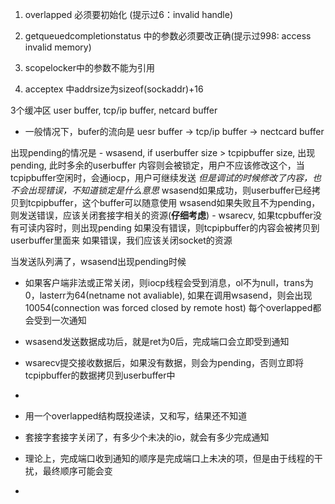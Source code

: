 
1. overlapped 必须要初始化 (提示过6：invalid handle)
2. getqueuedcompletionstatus 中的参数必须要改正确(提示过998: access invalid memory)
3. scopelocker中的参数不能为引用


1. acceptex 中addrsize为sizeof(sockaddr)+16



3个缓冲区
user buffer, tcp/ip buffer, netcard buffer
- 一般情况下，bufer的流向是 uesr buffer -> tcp/ip buffer -> nectcard buffer

出现pending的情况是
    - wsasend, if userbuffer size > tcpipbuffer size, 出现pending, 此时多余的userbuffer
      内容则会被锁定，用户不应该修改这个，当tcpipbuffer空闲时，会通iocp，用户可继续发送
      *但是调试的时候修改了内容，也不会出现错误，不知道锁定是什么意思*
      wsasend如果成功，则userbuffer已经拷贝到tcpipbuffer，这个buffer可以随意使用
      wsasend如果失败且不为pending，则发送错误，应该关闭套接字相关的资源(**仔细考虑**)
    - wsarecv, 如果tcpbuffer没有可读内容时，则出现pending
      如果没有错误，则tcpipbuffer的内容会被拷贝到userbuffer里面来
      如果错误，我们应该关闭socket的资源


当发送队列满了，wsasend出现pending时候
- 如果客户端非法或正常关闭，则iocp线程会受到消息，ol不为null，trans为0，lasterr为64(netname not avaliable),
  如果在调用wsasend，则会出现10054(connection was forced closed by remote host)
  每个overlapped都会受到一次通知


- wsasend发送数据成功后，就是ret为0后，完成端口会立即受到通知
- wsarecv提交接收数据后，如果没有数据，则会为pending，否则立即将tcpipbuffer的数据拷贝到userbuffer中
- 



- 用一个overlapped结构既投递读，又和写，结果还不知道

- 套接字套接字关闭了，有多少个未决的io，就会有多少完成通知

- 理论上，完成端口收到通知的顺序是完成端口上未决的项，但是由于线程的干扰，最终顺序可能会变

- 




